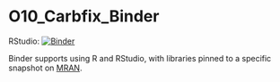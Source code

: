# O10_Carbfix_Binder

RStudio: [![Binder](http://mybinder.org/badge_logo.svg)](http://mybinder.org/v2/gh/ett20/O10_Carbfix_Binder/main?urlpath=rstudio)

Binder supports using R and RStudio, with libraries pinned to a specific 
snapshot on [MRAN](https://mran.microsoft.com/documents/rro/reproducibility).
